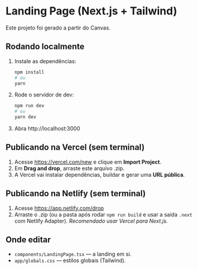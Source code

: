 
# Landing Page (Next.js + Tailwind)

Este projeto foi gerado a partir do Canvas.

## Rodando localmente
1. Instale as dependências:
   ```bash
   npm install
   # ou
   yarn
   ```
2. Rode o servidor de dev:
   ```bash
   npm run dev
   # ou
   yarn dev
   ```
3. Abra http://localhost:3000

## Publicando na Vercel (sem terminal)
1. Acesse https://vercel.com/new e clique em **Import Project**.
2. Em **Drag and drop**, arraste este arquivo .zip.
3. A Vercel vai instalar dependências, buildar e gerar uma **URL pública**.

## Publicando na Netlify (sem terminal)
1. Acesse https://app.netlify.com/drop
2. Arraste o .zip (ou a pasta após rodar `npm run build` e usar a saída `.next` com Netlify Adapter).
   *Recomendado usar Vercel para Next.js.*

## Onde editar
- `components/LandingPage.tsx` — a landing em si.
- `app/globals.css` — estilos globais (Tailwind).
